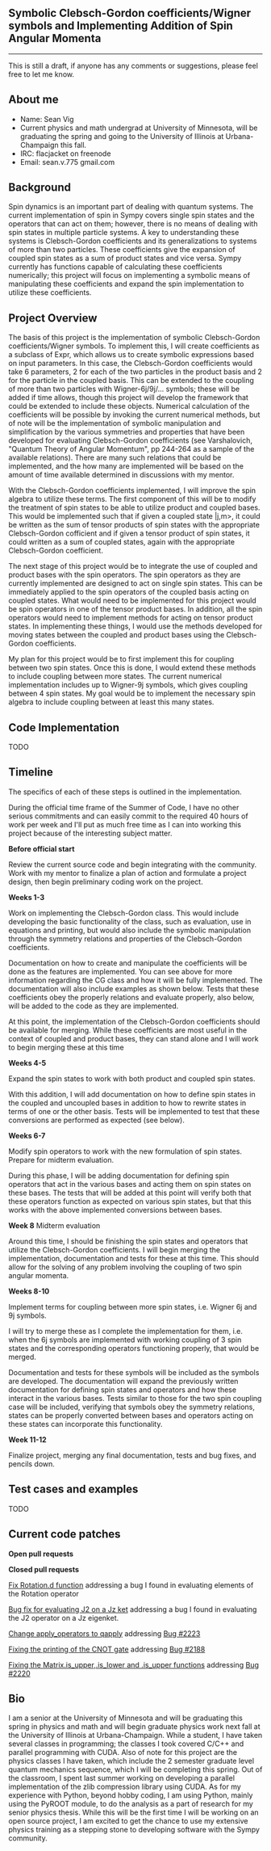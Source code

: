 ## Symbolic Clebsch-Gordon coefficients/Wigner symbols and Implementing Addition of Spin Angular Momenta

***

This is still a draft, if anyone has any comments or suggestions, please feel free to let me know.

## About me

* Name: Sean Vig
* Current physics and math undergrad at University of Minnesota, will be graduating the spring and going to the University of Illinois at Urbana-Champaign this fall.
* IRC: flacjacket on freenode
* Email: sean.v.775 gmail.com

## Background

Spin dynamics is an important part of dealing with quantum systems. The current implementation of spin in Sympy covers single spin states and the operators that can act on them; however, there is no means of dealing with spin states in multiple particle systems. A key to understanding these systems is Clebsch-Gordon coefficients and its generalizations to systems of more than two particles. These coefficients give the expansion of coupled spin states as a sum of product states and vice versa. Sympy currently has functions capable of calculating these coefficients numerically; this project will focus on implementing a symbolic means of manipulating these coefficients and expand the spin implementation to utilize these coefficients.

## Project Overview

The basis of this project is the implementation of symbolic Clebsch-Gordon coefficients/Wigner symbols. To implement this, I will create coefficients as a subclass of Expr, which allows us to create symbolic expressions based on input parameters. In this case, the Clebsch-Gordon coefficients would take 6 parameters, 2 for each of the two particles in the product basis and 2 for the particle in the coupled basis. This can be extended to the coupling of more than two particles with Wigner-6j/9j/... symbols; these will be added if time allows, though this project will develop the framework that could be extended to include these objects. Numerical calculation of the coefficients will be possible by invoking the current numerical methods, but of note will be the implementation of symbolic manipulation and simplification by the various symmetries and properties that have been developed for evaluating Clebsch-Gordon coefficients (see Varshalovich, "Quantum Theory of Angular Momentum", pp 244-264 as a sample of the available relations). There are many such relations that could be implemented, and the how many are implemented will be based on the amount of time available determined in discussions with my mentor.

With the Clebsch-Gordon coefficients implemented, I will improve the spin algebra to utilize these terms. The first component of this will be to modify the treatment of spin states to be able to utilize product and coupled bases. This would be implemented such that if given a coupled state |j,m>, it could be written as the sum of tensor products of spin states with the appropriate Clebsch-Gordon cofficient and if given a tensor product of spin states, it could written as a sum of coupled states, again with the appropriate Clebsch-Gordon coefficient.

The next stage of this project would be to integrate the use of coupled and product bases with the spin operators. The spin operators as they are currently implemented are designed to act on single spin states. This can be immediately applied to the spin operators of the coupled basis acting on coupled states. What would need to be implemented for this project would be spin operators in one of the tensor product bases. In addition, all the spin operators would need to implement methods for acting on tensor product states. In implementing these things, I would use the methods developed for moving states between the coupled and product bases using the Clebsch-Gordon coefficients.

My plan for this project would be to first implement this for coupling between two spin states. Once this is done, I would extend these methods to include coupling between more states. The current numerical implementation includes up to Wigner-9j symbols, which gives coupling between 4 spin states. My goal would be to implement the necessary spin algebra to include coupling between at least this many states.

## Code Implementation

TODO

## Timeline

The specifics of each of these steps is outlined in the implementation.

During the official time frame of the Summer of Code, I have no other serious commitments and can easily commit to the required 40 hours of work per week and I'll put as much free time as I can into working this project because of the interesting subject matter.

**Before official start**

Review the current source code and begin integrating with the community. Work with my mentor to finalize a plan of action and formulate a project design, then begin preliminary coding work on the project.

**Weeks 1-3**

Work on implementing the Clebsch-Gordon class. This would include developing the basic functionality of the class, such as evaluation, use in equations and printing, but would also include the symbolic manipulation through the symmetry relations and properties of the Clebsch-Gordon coefficients.

Documentation on how to create and manipulate the coefficients will be done as the features are implemented. You can see above for more information regarding the CG class and how it will be fully implemented. The documentation will also include examples as shown below. Tests that these coefficients obey the properly relations and evaluate properly, also below, will be added to the code as they are implemented.

At this point, the implementation of the Clebsch-Gordon coefficients should be available for merging. While these coefficients are most useful in the context of coupled and product bases, they can stand alone and I will work to begin merging these at this time

**Weeks 4-5**

Expand the spin states to work with both product and coupled spin states.

With this addition, I will add documentation on how to define spin states in the coupled and uncoupled bases in addition to how to rewrite states in terms of one or the other basis. Tests will be implemented to test that these conversions are performed as expected (see below).

**Weeks 6-7**

Modify spin operators to work with the new formulation of spin states. Prepare for midterm evaluation.

During this phase, I will be adding documentation for defining spin operators that act in the various bases and acting them on spin states on these bases. The tests that will be added at this point will verify both that these operators function as expected on various spin states, but that this works with the above implemented conversions between bases.

**Week 8**
Midterm evaluation

Around this time, I should be finishing the spin states and operators that utilize the Clebsch-Gordon coefficients. I will begin merging the implementation, documentation and tests for these at this time. This should allow for the solving of any problem involving the coupling of two spin angular momenta.

**Weeks 8-10**

Implement terms for coupling between more spin states, i.e. Wigner 6j and 9j symbols.

I will try to merge these as I complete the implementation for them, i.e. when the 6j symbols are implemented with working coupling of 3 spin states and the corresponding operators functioning properly, that would be merged.

Documentation and tests for these symbols will be included as the symbols are developed. The documentation will expand the previously written documentation for defining spin states and operators and how these interact in the various bases. Tests similar to those for the two spin coupling case will be included, verifying that symbols obey the symmetry relations, states can be properly converted between bases and operators acting on these states can incorporate this functionality.

**Week 11-12**

Finalize project, merging any final documentation, tests and bug fixes, and pencils down.

## Test cases and examples

TODO

## Current code patches

**Open pull requests**

**Closed pull requests**

[Fix Rotation.d function](https://github.com/sympy/sympy/pull/153) addressing a bug I found in evaluating elements of the Rotation operator

[Bug fix for evaluating J2 on a Jz ket](https://github.com/sympy/sympy/pull/155) addressing a bug I found in evaluating the J2 operator on a Jz eigenket.

[Change apply_operators to qapply](https://github.com/sympy/sympy/pull/152) addressing [Bug #2223](http://code.google.com/p/sympy/issues/detail?id=2223)

[Fixing the printing of the CNOT gate](https://github.com/sympy/sympy/pull/167) addressing [Bug #2188](http://code.google.com/p/sympy/issues/detail?id=2188)

[Fixing the Matrix.is_upper,.is_lower and .is_upper functions](https://github.com/sympy/sympy/pull/157) addressing [Bug #2220](http://code.google.com/p/sympy/issues/detail?id=2220)

## Bio

I am a senior at the University of Minnesota and will be graduating this spring in physics and math and will begin graduate physics work next fall at the University of Illinois at Urbana-Champaign. While a student, I have taken several classes in programming; the classes I took covered C/C++ and parallel programming with CUDA. Also of note for this project are the physics classes I have taken, which include the 2 semester graduate level quantum mechanics sequence, which I will be completing this spring. Out of the classroom, I spent last summer working on developing a parallel implementation of the zlib compression library using CUDA. As for my experience with Python, beyond hobby coding, I am using Python, mainly using the PyROOT module, to do the analysis as a part of research for my senior physics thesis. While this will be the first time I will be working on an open source project, I am excited to get the chance to use my extensive physics training as a stepping stone to developing software with the Sympy community.